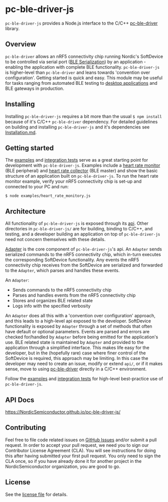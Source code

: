 # pc-ble-driver-js

`pc-ble-driver-js` provides a Node.js interface to the C/C++ [pc-ble-driver](https://github.com/NordicSemiconductor/pc-ble-driver) library.

## Overview

`pc-ble-driver` allows an nRF5 connectivity chip running Nordic's SoftDevice to be controlled via serial port ([BLE Serialization](https://infocenter.nordicsemi.com/index.jsp?topic=%2Fcom.nordic.infocenter.sdk5.v12.0.0%2Flib_serialization.html)) by an application - enabling the application with complete BLE functionality. `pc-ble-driver-js` is higher-level than `pc-ble-driver` and leans towards 'convention over configuration'. Getting started is quick and easy. This module may be useful for tasks ranging from automated BLE testing to [desktop applications](https://www.nordicsemi.com/eng/Products/Bluetooth-low-energy/nRF-Connect-for-desktop) and BLE gateways in production.

## Installing

Installing `pc-ble-driver-js` requires a bit more than the usual `$ npm install` because of it's C/C++ `pc-ble-driver` dependency. For detailed guidelines on building and installing `pc-ble-driver-js` and it's dependencies see [Installation.md](./Installation.md).

## Getting started

The [examples](./examples) and [integration tests](./test) serve as a great starting point for development with `pc-ble-driver-js`. Examples include a [heart rate monitor](./examples/heart_rate_monitor.js) (BLE peripheral) and [heart rate collector](./examples/heart_rate_collector.js) (BLE master) and show the basic structure of an application built on `pc-ble-driver-js`. To run the heart rate monitor example, verify your nRF5 connectivity chip is set-up and connected to your PC and run:

    $ node examples/heart_rate_monitory.js
    
## Architecture

All functionality of `pc-ble-driver-js` is exposed through its [api](./api/). Other directories in `pc-ble-driver-js/` are for building, binding to C/C++, and testing, and a developer building an application on top of `pc-ble-driver-js` need not concern themselves with these details.

[Adapter](./api/adapter.js) is the core component of `pc-ble-driver-js`'s api. An `Adapter` sends serialized commands to the nRF5 connectivity chip, which in-turn executes the corresponding SoftDevice functionality. Any events the nRF5 connectivity chip receives from the SoftDevice are serialized and forwarded to the `Adapter`, which parses and handles these events.

An `Adapter`:

- Sends commands to the nRF5 connectivity chip
- Parses and handles events from the nRF5 connectivity chip
- Stores and organizes BLE related state
- Logs info with the specified verbosity

An `Adapter` does all this with a 'convention over configuration' approach, and this leads to a high-level api exposed to the developer. SoftDevice functionality is exposed by `Adapter` through a set of methods that often have default or optional parameters. Events are parsed and errors are checked for/handled by `Adapter` before being emitted for the application's use. BLE related state is maintained by `Adapter` and provided to the application through a simplified interface. This makes life easy for the developer, but in the (hopefully rare) case where finer control of the SoftDevice is required, this approach may be limiting. In this case the developer may need to create an issue, modify or extend `api/`, or if it makes sense, move to using [pc-ble-driver](https://github.com/NordicSemiconductor/pc-ble-driver) directly in a C/C++ environment.

Follow the [examples](./examples) and [integration tests](./test) for high-level best-practice use of `pc-ble-driver-js`.

## API Docs

https://NordicSemiconductor.github.io/pc-ble-driver-js/

## Contributing

Feel free to file code related issues on [GitHub Issues](https://github.com/NordicSemiconductor/pc-ble-driver-js/issues) and/or submit a pull request. In order to accept your pull request, we need you to sign our Contributor License Agreement (CLA). You will see instructions for doing this after having submitted your first pull request. You only need to sign the CLA once, so if you have already done it for another project in the NordicSemiconductor organization, you are good to go.

## License

See the [license file](LICENSE) for details.
